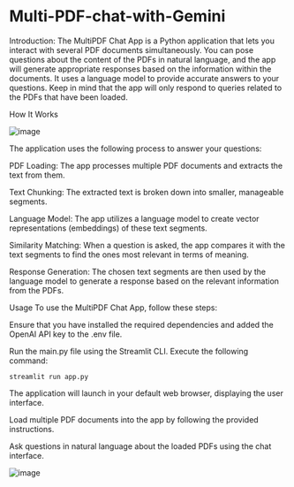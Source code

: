 # Multi-PDF-chat-with-Gemini
Introduction:
The MultiPDF Chat App is a Python application that lets you interact with several PDF documents simultaneously. You can pose questions about the content of the PDFs in natural language, and the app will generate appropriate responses based on the information within the documents. It uses a language model to provide accurate answers to your questions. Keep in mind that the app will only respond to queries related to the PDFs that have been loaded.

How It Works

![image](https://github.com/user-attachments/assets/3a815b77-6e31-4b8f-b0d5-fe3e3379165c)

The application uses the following process to answer your questions:

PDF Loading: The app processes multiple PDF documents and extracts the text from them.

Text Chunking: The extracted text is broken down into smaller, manageable segments.

Language Model: The app utilizes a language model to create vector representations (embeddings) of these text segments.

Similarity Matching: When a question is asked, the app compares it with the text segments to find the ones most relevant in terms of meaning.

Response Generation: The chosen text segments are then used by the language model to generate a response based on the relevant information from the PDFs.

Usage
To use the MultiPDF Chat App, follow these steps:

Ensure that you have installed the required dependencies and added the OpenAI API key to the .env file.

Run the main.py file using the Streamlit CLI. Execute the following command:

    streamlit run app.py
The application will launch in your default web browser, displaying the user interface.

Load multiple PDF documents into the app by following the provided instructions.

Ask questions in natural language about the loaded PDFs using the chat interface.

![image](https://github.com/user-attachments/assets/2914aa9e-0d9b-432b-981b-79f9d34af9f6)
